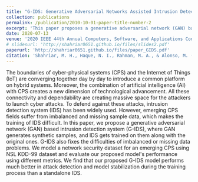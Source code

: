 ```yaml
---
title: "G-IDS: Generative Adversarial Networks Assisted Intrusion Detection System"
collection: publications
permalink: /publication/2010-10-01-paper-title-number-2
excerpt: 'This paper proposes a generative adversarial network (GAN) based intrusion detection system (G-IDS).'
date: 2020-07-13
venue: '2020 IEEE 44th Annual Computers, Software, and Applications Conference (COMPSAC)'
# slidesurl: 'http://shahriar0651.github.io/files/slides2.pdf'
paperurl: 'http://shahriar0651.github.io/files/paper_GIDS.pdf'
citation: 'Shahriar, M. H., Haque, N. I., Rahman, M. A., & Alonso, M. (2020, July). G-ids: Generative adversarial networks assisted intrusion detection system. In 2020 IEEE 44th Annual Computers, Software, and Applications Conference (COMPSAC) (pp. 376-385). IEEE.'
---
```


The boundaries of cyber-physical systems (CPS) and the Internet of Things (IoT) are converging together day by day to introduce a common platform on hybrid systems. Moreover, the combination of artificial intelligence (AI) with CPS creates a new dimension of technological advancement. All these connectivity and dependability are creating massive space for the attackers to launch cyber attacks. To defend against these attacks, intrusion detection system (IDS) has been widely used. However, emerging CPS fields suffer from imbalanced and missing sample data, which makes the training of IDS difficult. In this paper, we propose a generative adversarial network (GAN) based intrusion detection system (G-IDS), where GAN generates synthetic samples, and IDS gets trained on them along with the original ones. G-IDS also fixes the difficulties of imbalanced or missing data problems. We model a network security dataset for an emerging CPS using NSL KDD-99 dataset and evaluate our proposed model's performance using different metrics. We find that our proposed G-IDS model performs much better in attack detection and model stabilization during the training process than a standalone IDS.